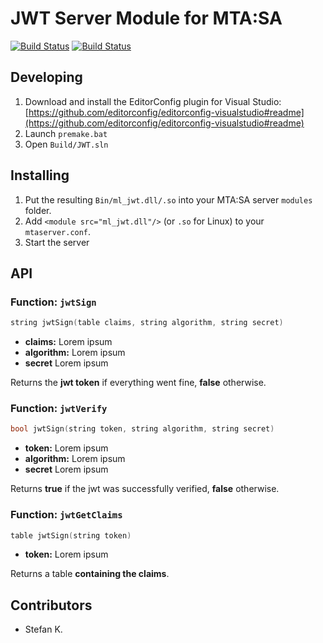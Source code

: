 # JWT Server Module for MTA:SA
[![Build Status](https://img.shields.io/travis/com/eXo-OpenSource/ml_jwt/master.svg?style=flat-square&label=Linux:master)](https://travis-ci.com/eXo-OpenSource/ml_jwt)
[![Build Status](https://img.shields.io/appveyor/ci/StiviiK/ml-jwt/master.svg?style=flat-square&label=Windows:master)](https://ci.appveyor.com/project/StiviiK/ml-jwt)
## Developing
1. Download and install the EditorConfig plugin for Visual Studio: [https://github.com/editorconfig/editorconfig-visualstudio#readme](https://github.com/editorconfig/editorconfig-visualstudio#readme)
2. Launch `premake.bat`
3. Open `Build/JWT.sln`

## Installing
1. Put the resulting `Bin/ml_jwt.dll/.so` into your MTA:SA server `modules` folder.
2. Add `<module src="ml_jwt.dll"/>` (or `.so` for Linux) to your `mtaserver.conf`.
3. Start the server

## API
### Function: `jwtSign`
```cpp
string jwtSign(table claims, string algorithm, string secret)
```
* __claims:__ Lorem ipsum
* __algorithm:__ Lorem ipsum
* __secret__ Lorem ipsum

Returns the __jwt token__ if everything went fine, __false__ otherwise.

### Function: `jwtVerify`
```cpp
bool jwtSign(string token, string algorithm, string secret)
```
* __token:__ Lorem ipsum
* __algorithm:__ Lorem ipsum
* __secret__ Lorem ipsum

Returns __true__ if the jwt was successfully verified, __false__ otherwise.

### Function: `jwtGetClaims`
```cpp
table jwtSign(string token)
```
* __token:__ Lorem ipsum

Returns a table __containing the claims__.

## Contributors
* Stefan K.
